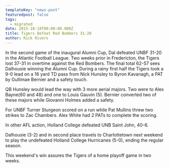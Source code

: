 ```yaml
---
templateKey: "news-post"
featuredpost: false
tags:
  - migrated
date: 2015-10-18T00:00:00.000Z
title: Tigers Defeat Red Bombers 31-20
author: Rick Rivers
---
```


In the second game of the inaugural Alumni Cup, Dal defeated UNBF 31-20 in the Atlantic Football League. Two weeks prior in Fredericton, the Tigers lost 37-31 in overtime against the Red Bombers. The final total 62-57 sees Dalhousie winning the Alumni Cup.
During a rainy first half the Tigers took a 9-0 lead on a 16 yard TD pass from Nick Hunsley to Byron Kavanagh, a PAT by Gullimae Bernier and a safety touch.

QB Hunsley would lead the way with 3 more aerial majors. Two were to Alex Bayne(60 and 48) and one to Louis Gauvin (5). Bernier converted two of these majors while Giovanni Holmes added a safety.

For UNBF Turner Sturgeon scored on a run while Pat Mullins threw two strikes to Zac Chambers. Alex White had 2 PATs to complete the scoring.

In other AFL action, Holland College defeated UNB Saint John, 40-6.

Dalhousie (3-2) and in second place travels to Charlottetown next weekend to play the undefeated Holland College Hurricanes (5-0), ending the regular season.

This weekend's win assures the Tigers of a home playoff game in two weeks.
